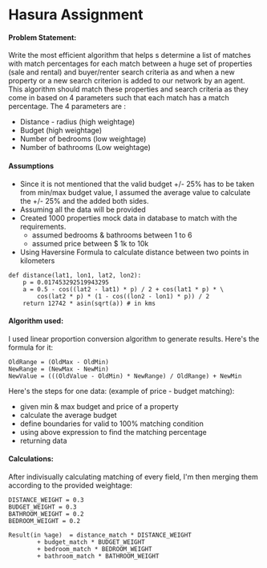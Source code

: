 # Hasura Assignment


#### Problem Statement:

Write the most efficient algorithm that helps s determine a list of matches with match percentages for each match between a huge set of properties (sale and rental) and buyer/renter search criteria as and when a new property or a new search criterion is added to our network by an agent. This algorithm should match these properties and search criteria as they come in based on 4 parameters such that each match has a  match percentage.
The 4 parameters are : 
 - Distance - radius (high weightage)
 - Budget (high weightage)
 - Number of bedrooms (low weightage)
 - Number of bathrooms (Low weightage)


#### Assumptions 

- Since it is not mentioned that the valid budget +/- 25% has to be taken from min/max budget value, I assumed the average value to calculate the +/- 25% and the added both sides.
- Assuming all the data will be provided
- Created 1000 properties mock data in database to match with the requirements.
  - assumed bedrooms & bathrooms between 1 to 6
  - assumed price between $ 1k to 10k
- Using Haversine Formula to calculate distance between two points in kilometers
```
def distance(lat1, lon1, lat2, lon2):
    p = 0.017453292519943295
    a = 0.5 - cos((lat2 - lat1) * p) / 2 + cos(lat1 * p) * \
        cos(lat2 * p) * (1 - cos((lon2 - lon1) * p)) / 2
    return 12742 * asin(sqrt(a)) # in kms
```
   


#### Algorithm used:

I used linear proportion conversion algorithm to generate results.
Here's the formula for it:
```
OldRange = (OldMax - OldMin)  
NewRange = (NewMax - NewMin)  
NewValue = (((OldValue - OldMin) * NewRange) / OldRange) + NewMin
```

Here's the steps for one data: 
(example of price - budget matching):
- given min & max budget and price of a property
- calculate the average budget 
- define boundaries for valid to 100% matching condition
- using above expression to find the matching percentage
- returning data

#### Calculations:
After indivisually calculating matching of every field, I'm then merging them according to the provided weightage:
```
DISTANCE_WEIGHT = 0.3
BUDGET_WEIGHT = 0.3
BATHROOM_WEIGHT = 0.2
BEDROOM_WEIGHT = 0.2

Result(in %age)  = distance_match * DISTANCE_WEIGHT
        + budget_match * BUDGET_WEIGHT
        + bedroom_match * BEDROOM_WEIGHT
        + bathroom_match * BATHROOM_WEIGHT
